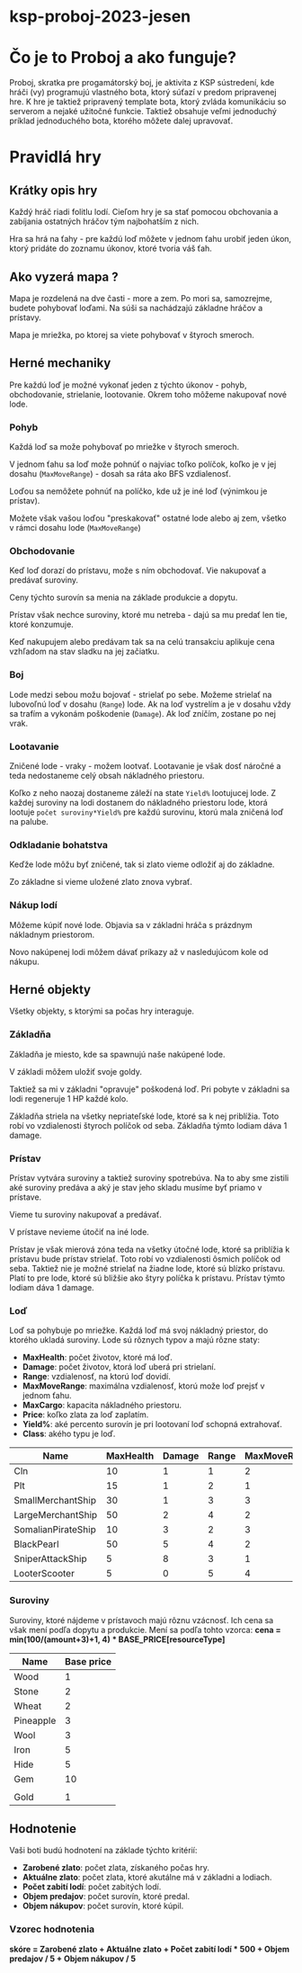 # ksp-proboj-2023-jesen
# Čo je to Proboj a ako funguje? 
Proboj, skratka pre progamátorský boj, je aktivita z KSP sústredení, kde hráči (vy) programujú vlastného bota, ktorý
súťazí v predom pripravenej hre. K hre je taktiež pripravený template bota, ktorý zvláda komunikáciu so serverom a nejaké
užitočné funkcie. Taktiež obsahuje veľmi jednoduchý príklad jednoduchého bota, ktorého môžete dalej upravovať.

# Pravidlá hry

## Krátky opis hry

Každý hráč riadi folitlu lodí. Cieľom hry je sa stať pomocou obchovania a zabíjania
ostatných hráčov tým najbohatším z nich.

Hra sa hrá na ťahy - pre každú loď môžete v jednom ťahu urobiť jeden úkon, ktorý pridáte do zoznamu úkonov, ktoré tvoria váš ťah.

## Ako vyzerá mapa ?

Mapa je rozdelená na dve časti - more a zem. Po mori sa, samozrejme, budete pohybovať loďami.
Na súši sa nachádzajú základne hráčov a prístavy.

Mapa je mriežka, po ktorej sa viete pohybovať v štyroch smeroch. 

## Herné mechaniky

Pre každú loď je možné vykonať jeden z týchto úkonov - pohyb, obchodovanie, strielanie, lootovanie. Okrem toho môžeme nakupovať nové lode.

### Pohyb

Každá loď sa može pohybovať po mriežke v štyroch smeroch. 

V jednom ťahu sa loď može pohnúť o najviac toľko
políčok, koľko je v jej dosahu (`MaxMoveRange`) - dosah sa ráta ako BFS vzdialenosť.

Loďou sa nemôžete pohnúť na políčko, kde už je iné loď (výnimkou je prístav). 

Možete však vašou loďou "preskakovať" ostatné lode alebo aj zem, všetko v rámci dosahu lode (`MaxMoveRange`) 

### Obchodovanie

Keď loď dorazí do prístavu, može s ním obchodovať. Vie nakupovať a predávať suroviny. 

Ceny týchto surovín sa menia na základe produkcie a dopytu. 

Prístav však nechce suroviny, ktoré mu netreba - dajú sa mu predať len tie, ktoré konzumuje. 

Keď nakupujem alebo predávam tak sa na celú transakciu aplikuje cena vzhľadom na stav sladku na jej začiatku.

### Boj

Lode medzi sebou možu bojovať - strielať po sebe. Možeme strielať na lubovoľnú loď v dosahu (`Range`) lode.
Ak na loď vystrelím a je v dosahu vždy sa trafím a vykonám poškodenie (`Damage`). Ak loď zníčím, zostane po nej vrak.

### Lootavanie

Zničené lode - vraky - možem lootvať. Lootavanie je však dosť náročné a teda nedostaneme celý obsah nákladného priestoru.

Koľko z neho naozaj dostaneme záleží na state `Yield%` lootujucej lode. Z každej suroviny na lodi dostanem do nákladného
priestoru lode, ktorá lootuje `počet suroviny*Yield%` pre každú surovinu, ktorú mala zničená loď na palube.

### Odkladanie bohatstva

Keďže lode môžu byť zničené, tak si zlato vieme odložiť aj do základne.

Zo základne si vieme uložené zlato znova vybrať.

### Nákup lodí

Môžeme kúpiť nové lode. Objavia sa v základni hráča s prázdnym nákladnym priestorom. 

Novo nakúpenej lodi môžem dávať príkazy až v nasledujúcom kole od nákupu.

## Herné objekty

Všetky objekty, s ktorými sa počas hry interaguje.

### Základňa

Základňa je miesto, kde sa spawnujú naše nakúpené lode. 

V základi môžem uložiť svoje goldy.

Taktiež sa mi v základni "opravuje" poškodená loď. Pri pobyte v základni sa lodi regeneruje 1 HP každé kolo.

Základňa striela na všetky nepriateľské lode, ktoré sa k nej priblížia. Toto robí vo vzdialenosti štyroch políčok od seba.
Základňa týmto lodiam dáva 1 damage.

### Prístav

Prístav vytvára suroviny a taktiež suroviny spotrebúva. Na to aby sme zistili aké suroviny predáva a aký je stav jeho skladu musíme byť priamo v prístave.

Vieme tu suroviny nakupovať a predávať.

V prístave nevieme útočiť na iné lode. 

Prístav je však mierová zóna teda na všetky útočné lode, ktoré
sa priblížia k prístavu bude prístav strielať. Toto robí vo vzdialenosti ôsmich políčok od seba.
Taktiež nie je možné strielať na žiadne lode, ktoré sú blízko prístavu. Platí to pre lode, ktoré sú bližšie ako štyry políčka k prístavu. Prístav týmto lodiam dáva 1 damage.

### Loď

Loď sa pohybuje po mriežke. Každá loď má svoj nákladný priestor, do ktorého ukladá suroviny. Lode sú rôznych
typov a majú rôzne staty:

+ **MaxHealth**: počet životov, ktoré má loď.
+ **Damage**: počet životov, ktorá loď uberá pri strielaní.
+ **Range**: vzdialenosť, na ktorú loď dovidí.
+ **MaxMoveRange**: maximálna vzdialenosť, ktorú može loď prejsť v jednom ťahu.
+ **MaxCargo**: kapacita nákladného priestoru.
+ **Price**: koľko zlata za loď zaplatím.
+ **Yield%**: aké percento surovín je pri lootovaní loď schopná extrahovať.
+ **Class**: akého typu je loď.

| Name               | MaxHealth | Damage | Range | MaxMoveRange | MaxCargo | Price | Yield% | Class  |
|--------------------|-----------|--------|-------|--------------|----------|-------|-------|--------|
| Cln                | 10        | 1      | 1     | 2            | 10       | 10    | 20 %  | Trade  |
| Plt                | 15        | 1      | 2     | 1            | 50       | 30    | 20 %  | Trade  |
| SmallMerchantShip  | 30        | 1      | 3     | 3            | 50       | 100   | 20 %  | Trade  |
| LargeMerchantShip  | 50        | 2      | 4     | 2            | 100      | 200   | 20 %  | Trade  |
| SomalianPirateShip | 10        | 3      | 2     | 3            | 5        | 15    | 50 %  | Attack |
| BlackPearl         | 50        | 5      | 4     | 2            | 30       | 50    | 50 %  | Attack |
| SniperAttackShip   | 5         | 8      | 3     | 1            | 10       | 30    | 50 %  | Attack |
| LooterScooter      | 5         | 0      | 5     | 4            | 30       | 50    | 80 %  | Loot   |

### Suroviny

Suroviny, ktoré nájdeme v prístavoch majú rôznu vzácnosť. Ich cena sa však mení podľa dopytu a produkcie.
Mení sa podľa tohto vzorca: **cena = min(100/(amount+3)+1, 4) * BASE_PRICE[resourceType]**

| Name      | Base price |
|-----------|------------|
| Wood      | 1          |
| Stone     | 2          |
| Wheat     | 2          |
| Pineapple | 3          |
| Wool      | 3          |
| Iron      | 5          |
| Hide      | 5          |
| Gem       | 10         |
|           |            |
| Gold      | 1          |

## Hodnotenie

Vaši boti budú hodnotení na základe týchto kritérií:

+ **Zarobené zlato**: počet zlata, získaného počas hry.
+ **Aktuálne zlato**: počet zlata, ktoré akutálne má v základni a lodiach.
+ **Počet zabití lodí**: počet zabitých lodí.
+ **Objem predajov**: počet surovín, ktoré predal.
+ **Objem nákupov**: počet surovín, ktoré kúpil.

### Vzorec hodnotenia
**skóre = Zarobené zlato + Aktuálne zlato + Počet zabití lodí * 500 + Objem predajov / 5 + Objem nákupov / 5**
